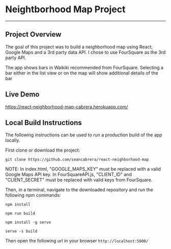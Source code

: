 # Neightborhood Map Project
---

## Project Overview

The goal of this project was to build a neighborhood map using React, Google Maps and a 3rd party data API. I chose to use FourSquare as the 3rd party API.

The app shows bars in Waikiki recommended from FourSquare. Selecting a bar either in the list view or on the map will show additional details of the bar

## Live Demo
https://react-neighborhood-map-cabrera.herokuapp.com/

## Local Build Instructions

The following instructions can be used to run a production build of the app locally.

First clone or download the project:

`git clone https://github.com/seancabrera/react-neighborhood-map`

NOTE:
In index.html, "GOOGLE_MAPS_KEY" must be replaced with a valid Google Maps API key.
In FourSquareAPI.js, "CLIENT_ID" and "CLIENT_SECRET" must be replaced with valid keys from FourSquare.

Then, in a terminal, navigate to the downloaded repository and run the following npm commands:

`npm install`

`npm run build`

`npm install -g serve`

`serve -s build`

Then open the following url in your browser
`http://localhost:5000/`
